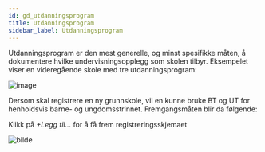 ```yaml
---
id: gd_utdanningsprogram
title: Utdanningsprogram
sidebar_label: Utdanningsprogram
---
```

Utdanningsprogram er den mest generelle, og minst spesifikke måten, å dokumentere hvilke undervisningsopplegg som skolen tilbyr.
Eksempelet viser en videregående skole med tre utdanningsprogram:

![image](https://user-images.githubusercontent.com/80097133/120633181-24541600-c46a-11eb-93d9-3e296a7504cc.png)

Dersom skal registrere en ny grunnskole, vil en kunne bruke BT og UT for henholdsvis barne- og ungdomsstrinnet. Fremgangsmåten blir da følgende:

Klikk på _+Legg til..._ for å få frem registreringsskjemaet

![bilde](https://user-images.githubusercontent.com/80097133/147213665-d6882b17-705d-4c8f-b151-3aca3f3b0dae.png)

